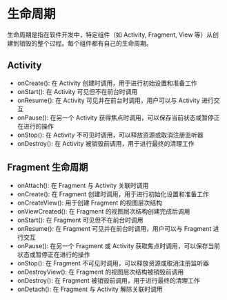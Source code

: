 # 生命周期

生命周期是指在软件开发中，特定组件（如 Activity, Fragment, View 等）从创建到销毁的整个过程。每个组件都有自己的生命周期。

## Activity

- onCreate(): 在 Activity 创建时调用，用于进行初始设置和准备工作
- onStart(): 在 Activity 可见但不在前台时调用
- onResume(): 在 Activity 可见并在前台时调用，用户可以与 Activity 进行交互
- onPause(): 在另一个 Activity 获得焦点时调用，可以保存当前状态或暂停正在进行的操作
- onStop(): 在 Activity 不可见时调用，可以释放资源或取消注册监听器
- onDestroy(): 在 Activity 被销毁前调用，用于进行最终的清理工作

## Fragment 生命周期

- onAttach(): 在 Fragment 与 Activity 关联时调用
- onCreate(): 在 Fragment 创建时调用，用于进行初始化设置和准备工作
- onCreateView(): 用于创建 Fragment 的视图层次结构
- onViewCreated(): 在 Fragment 的视图层次结构创建完成后调用
- onStart(): 在 Fragment 可见但不在前台时调用
- onResume(): 在 Fragment 可见并在前台时调用，用户可以与 Fragment 进行交互
- onPause(): 在另一个 Fragment 或 Activity 获取焦点时调用，可以保存当前状态或暂停正在进行的操作
- onStop(): 在 Fragment 不可见时调用，可以释放资源或取消注册监听器
- onDestroyView(): 在 Fragment 的视图层次结构被销毁前调用
- onDestroy(): 在 Fragment 被销毁前调用，用于进行最终的清理工作
- onDetach(): 在 Fragment 与 Activity 解除关联时调用
